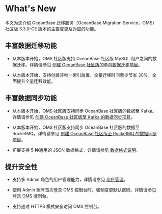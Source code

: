 # What's New

本文为您介绍 OceanBase 迁移服务（OceanBase Migration Service，OMS）社区版 3.3.0-CE 版本的主要变更及对应的功能。

## 丰富数据迁移功能

* 从本版本开始，OMS 社区版支持 OceanBase 社区版 MySQL 租户之间的数据迁移。详情请参见 [创建 OceanBase 社区版的单向数据迁移项目](3.user-guide/2.data-migration/3.create-a-data-migration-project/1.migrate-data-from-a-mysql-database-to-an-oceanbase-ce.md)。

* 从本版本开始，支持创建非唯一索引后置，全量迁移时间至少节省 30%，全面提升全量迁移效能。

## 丰富数据同步功能

* 从本版本开始，OMS 社区版支持同步 OceanBase 社区版的数据至 Kafka。详情请参见 [创建 OceanBase 社区版至 Kafka 的数据同步项目](3.user-guide/3.data-synchronization/3.create-a-synchronization-project/1.create-a-sync-project-from-oceanbase-to-Kafka.md)。

* 从本版本开始，OMS 社区版支持同步 OceanBase 社区版的数据至 RocketMQ。详情请参见 [创建 OceanBase 社区版至 RocketMQ 的数据同步项目](3.user-guide/3.data-synchronization/3.create-a-synchronization-project/2.create-a-sync-project-from-oceanbase-to-rocketmq.md)。

* 扩展支持 5 种通用的 JSON 数据格式，详情请参见 [数据格式说明](3.user-guide/3.data-synchronization/2.data-formats.md)。

## 提升安全性

* 支持多 Admin 角色的用户管理能力，详情请参见 [用户管理](3.user-guide/5.system-management/1.user-management.md)。

* 使用 Admin 账号首次登录 OMS 控制台时，强制变更默认密码。详情请参见 [登录 OMS 控制台](3.user-guide/1.console/1.log-on-to-the-community-edition-of-oms-console.md)。

* 支持通过 HTTPS 模式安全访问 OMS 控制台。